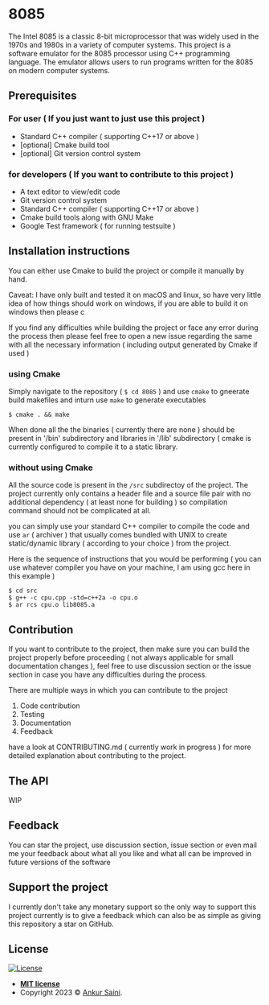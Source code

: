 <!-- TODO: add a banner here -->
# 8085

The Intel 8085 is a classic 8-bit microprocessor that was widely used in the 1970s and 1980s in a variety of computer systems. This project is a software emulator for the 8085 processor using C++ programming language. The emulator allows users to run programs written for the 8085 on modern computer systems.

## Prerequisites

### For user ( If you just want to just use this project )

  - Standard C++ compiler ( supporting C++17 or above )
  - [optional] Cmake build tool
  - [optional] Git version control system 

### for developers ( If you want to contribute to this project )

  - A text editor to view/edit code
  - Git version control system
  - Standard C++ compiler ( supporting C++17 or above )
  - Cmake build tools along with GNU Make
  - Google Test framework ( for running testsuite )

## Installation instructions

You can either use Cmake to build the project or compile it manually by hand. 

Caveat: I have only built and tested it on macOS and linux, so have very little idea of how things should work on windows, if you are able to build it on windows then please c

If you find any difficulties while building the project or face any error during the process then please feel free to open a new issue regarding the same with all the necessary information ( including output generated by Cmake if used )

### using Cmake

Simply navigate to the repository ( `$ cd 8085` ) and use `cmake` to gneerate build makefiles and inturn use `make` to generate executables

```shell
$ cmake . && make
```

When done all the the binaries ( currently there are none ) should be present in '/bin' subdirectory and libraries in '/lib' subdirectory ( cmake is currently configured to compile it to a static library.

### without using Cmake

All the source code is present in the `/src` subdirectoy of the project. The project currently only contains a header file and a source file pair with no additional dependency ( at least none for building ) so compilation command should not be complicated at all.

you can simply use your standard C++ compiler to compile the code and use `ar` ( archiver ) that usually comes bundled with UNIX to create static/dynamic library ( according to your choice ) from the project.

Here is the sequence of instructions that you would be performing ( you can use whatever compiler you have on your machine, I am using gcc here in this example )

``` shell
$ cd src
$ g++ -c cpu.cpp -std=c++2a -o cpu.o
$ ar rcs cpu.o lib8085.a
```

## Contribution

If you want to contribute to the project, then make sure you can build the project properly before proceeding ( not always applicable for small documentation changes ), feel free to use discussion section or the issue section in case you have any difficulties during the process.

There are multiple ways in which you can contribute to the project 

1. Code contribution
2. Testing
3. Documentation
4. Feedback

have a look at CONTRIBUTING.md ( currently work in progress ) for more detailed explanation about contributing to the project.

## The API

WIP

## Feedback

You can star the project, use discussion section, issue section or even mail me your feedback about what all you like and what all can be improved in future versions of the software

## Support the project

I currently don't take any monetary support so the only way to support this project currently is to give a feedback which can also be as simple as giving this repository a star on GitHub.

## License

[![License](http://img.shields.io/:license-mit-blue.svg?style=flat-square)](./LICENSE)

- **[MIT license](./LICENSE)**
- Copyright 2023 © <a href="https://github.com/Arsenic-ATG" target="_blank">Ankur Saini</a>.
